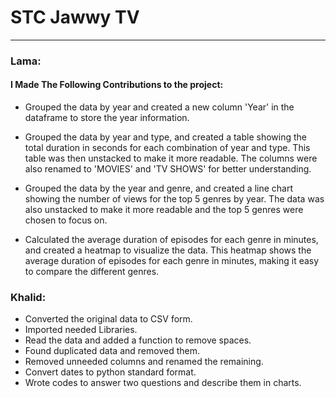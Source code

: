 
# STC Jawwy TV
<hr>

### Lama: 

  #### I Made The Following Contributions to the project: 

- Grouped the data by year and created a new column 'Year' in the dataframe to store the year information.

- Grouped the data by year and type, and created a table showing the total duration in seconds for each combination of year and type. This table was then unstacked to make it more readable. The columns were also renamed to 'MOVIES' and 'TV SHOWS' for better understanding.

- Grouped the data by the year and genre, and created a line chart showing the number of views for the top 5 genres by year. The data was also unstacked to make it more readable and the top 5 genres were chosen to focus on.

- Calculated the average duration of episodes for each genre in minutes, and created a heatmap to visualize the data. This heatmap shows the average duration of episodes for each genre in minutes, making it easy to compare the different genres.

### Khalid:
- Converted the original data to CSV form.
- Imported needed Libraries.
- Read the data and added a function to remove spaces.
- Found duplicated data and removed them.
- Removed unneeded columns and renamed the remaining.
- Convert dates to python standard format.
- Wrote codes to answer two questions and describe them in charts.